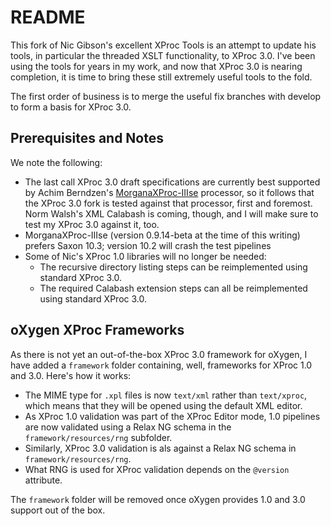 # README

This fork of Nic Gibson's excellent XProc Tools is an attempt to update his tools, in particular the threaded XSLT functionality, to XProc 3.0. I've been using the tools for years in my work, and now that XProc 3.0 is nearing completion, it is time to bring these still extremely useful tools to the fold.

The first order of business is to merge the useful fix branches with develop to form a basis for XProc 3.0.


## Prerequisites and Notes

We note the following:

* The last call XProc 3.0 draft specifications are currently best supported by Achim Berndzen's [MorganaXProc-IIIse](https://www.xml-project.com/) processor, so it follows that the XProc 3.0 fork is tested against that processor, first and foremost. Norm Walsh's XML Calabash is coming, though, and I will make sure to test my XProc 3.0 against it, too.
* MorganaXProc-IIIse (version 0.9.14-beta at the time of this writing) prefers Saxon 10.3; version 10.2 will crash the test pipelines
* Some of Nic's XProc 1.0 libraries will no longer be needed:
	- The recursive directory listing steps can be reimplemented using standard XProc 3.0.
	- The required Calabash extension steps can all be reimplemented using standard XProc 3.0.


## oXygen XProc Frameworks

As there is not yet an out-of-the-box XProc 3.0 framework for oXygen, I have added a `framework` folder containing, well, frameworks for XProc 1.0 and 3.0. Here's how it works:

* The MIME type for `.xpl` files is now `text/xml` rather than `text/xproc`, which means that they will be opened using the default XML editor.
* As XProc 1.0 validation was part of the XProc Editor mode, 1.0 pipelines are now validated using a Relax NG schema in the `framework/resources/rng` subfolder.
* Similarly, XProc 3.0 validation is als against a Relax NG schema in `framework/resources/rng`.
* What RNG is used for XProc validation depends on the `@version` attribute.

The `framework` folder will be removed once oXygen provides 1.0 and 3.0 support out of the box.
